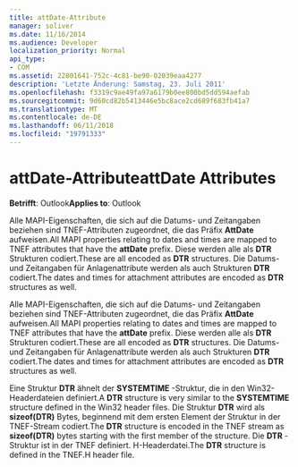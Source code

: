 ```yaml
---
title: attDate-Attribute
manager: soliver
ms.date: 11/16/2014
ms.audience: Developer
localization_priority: Normal
api_type:
- COM
ms.assetid: 22801641-752c-4c81-be90-02039eaa4277
description: 'Letzte Änderung: Samstag, 23. Juli 2011'
ms.openlocfilehash: f3319c9ae49fa97a6179b0ee800bd5dd594aefab
ms.sourcegitcommit: 9d60cd82b5413446e5bc8ace2cd689f683fb41a7
ms.translationtype: MT
ms.contentlocale: de-DE
ms.lasthandoff: 06/11/2018
ms.locfileid: "19791333"
---
```

# <a name="attdate-attributes"></a><span data-ttu-id="3a16c-103">attDate-Attribute</span><span class="sxs-lookup"><span data-stu-id="3a16c-103">attDate Attributes</span></span>

  
  
<span data-ttu-id="3a16c-104">**Betrifft**: Outlook</span><span class="sxs-lookup"><span data-stu-id="3a16c-104">**Applies to**: Outlook</span></span> 
  
<span data-ttu-id="3a16c-105">Alle MAPI-Eigenschaften, die sich auf die Datums- und Zeitangaben beziehen sind TNEF-Attributen zugeordnet, die das Präfix **AttDate** aufweisen.</span><span class="sxs-lookup"><span data-stu-id="3a16c-105">All MAPI properties relating to dates and times are mapped to TNEF attributes that have the **attDate** prefix.</span></span> <span data-ttu-id="3a16c-106">Diese werden alle als **DTR** Strukturen codiert.</span><span class="sxs-lookup"><span data-stu-id="3a16c-106">These are all encoded as **DTR** structures.</span></span> <span data-ttu-id="3a16c-107">Die Datums- und Zeitangaben für Anlagenattribute werden als auch Strukturen **DTR** codiert.</span><span class="sxs-lookup"><span data-stu-id="3a16c-107">The dates and times for attachment attributes are encoded as **DTR** structures as well.</span></span> 
  
<span data-ttu-id="3a16c-108">Alle MAPI-Eigenschaften, die sich auf die Datums- und Zeitangaben beziehen sind TNEF-Attributen zugeordnet, die das Präfix **AttDate** aufweisen.</span><span class="sxs-lookup"><span data-stu-id="3a16c-108">All MAPI properties relating to dates and times are mapped to TNEF attributes that have the **attDate** prefix.</span></span> <span data-ttu-id="3a16c-109">Diese werden alle als **DTR** Strukturen codiert.</span><span class="sxs-lookup"><span data-stu-id="3a16c-109">These are all encoded as **DTR** structures.</span></span> <span data-ttu-id="3a16c-110">Die Datums- und Zeitangaben für Anlagenattribute werden als auch Strukturen **DTR** codiert.</span><span class="sxs-lookup"><span data-stu-id="3a16c-110">The dates and times for attachment attributes are encoded as **DTR** structures as well.</span></span> 
  
<span data-ttu-id="3a16c-111">Eine Struktur **DTR** ähnelt der **SYSTEMTIME** -Struktur, die in den Win32-Headerdateien definiert.</span><span class="sxs-lookup"><span data-stu-id="3a16c-111">A **DTR** structure is very similar to the **SYSTEMTIME** structure defined in the Win32 header files.</span></span> <span data-ttu-id="3a16c-112">Die Struktur **DTR** wird als **sizeof(DTR)** Bytes, beginnend mit dem ersten Element der Struktur in der TNEF-Stream codiert.</span><span class="sxs-lookup"><span data-stu-id="3a16c-112">The **DTR** structure is encoded in the TNEF stream as **sizeof(DTR)** bytes starting with the first member of the structure.</span></span> <span data-ttu-id="3a16c-113">Die **DTR** -Struktur ist in der TNEF definiert. H-Headerdatei.</span><span class="sxs-lookup"><span data-stu-id="3a16c-113">The **DTR** structure is defined in the TNEF.H header file.</span></span> 
  

